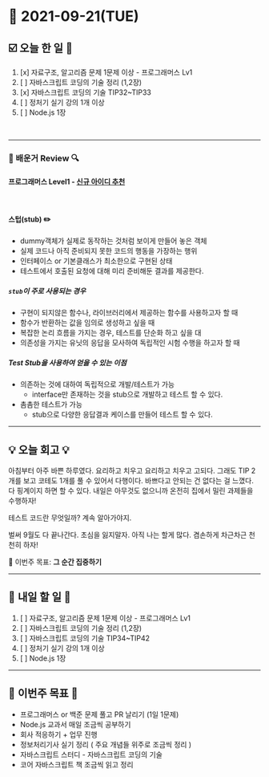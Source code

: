 # 📆 2021-09-21(TUE)
## ☑️ 오늘 한 일 📑
1. [x] 자료구조, 알고리즘 문제 1문제 이상 - 프로그래머스 Lv1
2. [ ] 자바스크립트 코딩의 기술 정리 (1,2장)
3. [x] 자바스크립트 코딩의 기술 TIP32~TIP33
4. [ ] 정처기 실기 강의 1개 이상 
5. [ ] Node.js 1장 
<br>

***

### 📌️ 배운거 Review 🔍️
#### 프로그래머스 Level1 - [신규 아이디 추천](https://github.com/Kyuwon53/Python-algorithm/tree/main/programmers/Level1/%EC%8B%A0%EA%B7%9C%EC%95%84%EC%9D%B4%EB%94%94%EC%B6%94%EC%B2%9C)

<br>

#### 스텁(stub) ✏️
- dummy객체가 실제로 동작하는 것처럼 보이게 만들어 놓은 객체
- 실제 코드나 아직 준비되지 못한 코드의 행동을 가장하는 행위
- 인터페이스 or 기본클래스가 최소한으로 구현된 상태
- 테스트에서 호출된 요청에 대해 미리 준비해둔 결과를 제공한다. 

##### `stub`이 주로 사용되는 경우
- 구현이 되지않은 함수나, 라이브러리에서 제공하는 함수를 사용하고자 할 때
- 함수가 반환하는 값을 임의로 생성하고 싶을 때
- 복잡한 논리 흐름을 가지는 경우, 테스트를 단순화 하고 싶을 대 
- 의존성을 가지는 유닛의 응답을 모사하여 독립적인 시험 수행을 하고자 할 때 

##### Test Stub을 사용하여 얻을 수 있는 이점
- 의존하는 것에 대하여 독립적으로 개발/테스트가 가능
    - interface만 존재하는 것을 stub으로 개발하고 테스트 할 수 있다.
- 촘촘한 테스트가 가능
    - stub으로 다양한 응답결과 케이스를 만들어 테스트 할 수 있다. 

***

## 💡 오늘 회고  💡

아침부터 아주 바쁜 하루였다. 요리하고 치우고 요리하고 치우고 고되다. 그래도 TIP 2개를 보고 코테도 1개를 풀 수 있어서 다행이다. 
바쁘다고 안되는 건 없다는 걸 느꼈다. 다 핑계이지 하면 할 수 있다. 내일은 아무것도 없으니까 온전히 집에서 밀린 과제들을 수행하자! 

테스트 코드란 무엇일까? 계속 알아가야지.

벌써 9월도 다 끝나간다. 초심을 잃지말자. 아직 나는 할게 많다. 겸손하게 차근차근 천천히 하자! 


 🎯 이번주 목표: **그 순간 집중하기** 

***

## 🎯 내일 할 일 🎯
1. [ ] 자료구조, 알고리즘 문제 1문제 이상 - 프로그래머스 Lv1
2. [ ] 자바스크립트 코딩의 기술 정리 (1,2장)
3. [ ] 자바스크립트 코딩의 기술 TIP34~TIP42
4. [ ] 정처기 실기 강의 1개 이상 
5. [ ] Node.js 1장 


***

## 🏁 이번주 목표 🏁
- 프로그래머스 or 백준 문제 풀고 PR 날리기 (1일 1문제)
- Node.js 교과서 매일 조금씩 공부하기
- 회사 적응하기 + 업무 진행
- 정보처리기사 실기 정리 ( 주요 개념들 위주로 조금씩 정리 )
- 자바스크립트 스터디 - 자바스크립트 코딩의 기술
- 코어 자바스크립트 책 조금씩 읽고 정리
